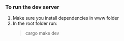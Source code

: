 ### To run the dev server

1. Make sure you install dependencies in www folder
2. In the root folder run:
   > cargo make dev
